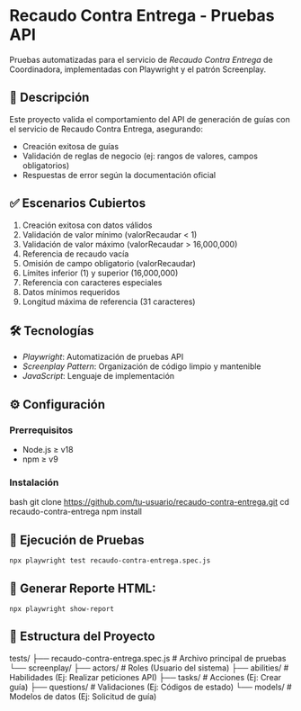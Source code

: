 # Recaudo Contra Entrega - Pruebas API
Pruebas automatizadas para el servicio de *Recaudo Contra Entrega* de Coordinadora, implementadas con Playwright y el patrón Screenplay.

## 📑 Descripción

Este proyecto valida el comportamiento del API de generación de guías con el servicio de Recaudo Contra Entrega, asegurando:
- Creación exitosa de guías
- Validación de reglas de negocio (ej: rangos de valores, campos obligatorios)
- Respuestas de error según la documentación oficial

## ✅ Escenarios Cubiertos

1. Creación exitosa con datos válidos
2. Validación de valor mínimo (valorRecaudar < 1)
3. Validación de valor máximo (valorRecaudar > 16,000,000)
4. Referencia de recaudo vacía
5. Omisión de campo obligatorio (valorRecaudar)
6. Límites inferior (1) y superior (16,000,000)
7. Referencia con caracteres especiales
8. Datos mínimos requeridos
9. Longitud máxima de referencia (31 caracteres)

## 🛠 Tecnologías

- *Playwright*: Automatización de pruebas API
- *Screenplay Pattern*: Organización de código limpio y mantenible
- *JavaScript*: Lenguaje de implementación

## ⚙️ Configuración

### Prerrequisitos
- Node.js ≥ v18
- npm ≥ v9

### Instalación
bash
git clone https://github.com/tu-usuario/recaudo-contra-entrega.git
cd recaudo-contra-entrega
npm install

## 🚀 Ejecución de Pruebas
``
npx playwright test recaudo-contra-entrega.spec.js
``

##  📑 Generar Reporte HTML:
``
npx playwright show-report
``

## 📂 Estructura del Proyecto

tests/
├── recaudo-contra-entrega.spec.js    # Archivo principal de pruebas
└── screenplay/
    ├── actors/                       # Roles (Usuario del sistema)
    ├── abilities/                    # Habilidades (Ej: Realizar peticiones API)
    ├── tasks/                        # Acciones (Ej: Crear guía)
    ├── questions/                    # Validaciones (Ej: Códigos de estado)
    └── models/                       # Modelos de datos (Ej: Solicitud de guía)
